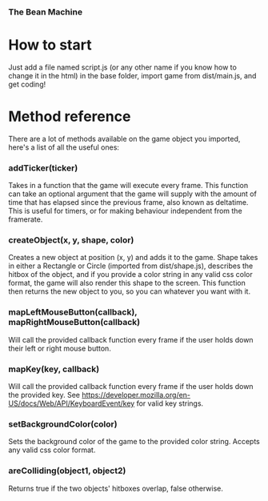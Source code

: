 ### The Bean Machine
# How to start
Just add a file named script.js (or any other name if you know how to change it in the html) in the base folder, import game from dist/main.js, and get coding!

# Method reference
There are a lot of methods available on the game object you imported, here's a list of all the useful ones:

### addTicker(ticker)
Takes in a function that the game will execute every frame. This function can take an optional argument that the game will supply with the amount of time that has elapsed since the previous frame, also known as deltatime. This is useful for timers, or for making behaviour independent from the framerate.

### createObject(x, y, shape, color)
Creates a new object at position (x, y) and adds it to the game. Shape takes in either a Rectangle or Circle (imported from dist/shape.js), describes the hitbox of the object, and if you provide a color string in any valid css color format, the game will also render this shape to the screen. This function then returns the new object to you, so you can whatever you want with it.

### mapLeftMouseButton(callback), mapRightMouseButton(callback)
Will call the provided callback function every frame if the user holds down their left or right mouse button.

### mapKey(key, callback)
Will call the provided callback function every frame if the user holds down the provided key. See https://developer.mozilla.org/en-US/docs/Web/API/KeyboardEvent/key for valid key strings.

### setBackgroundColor(color)
Sets the background color of the game to the provided color string. Accepts any valid css color format.

### areColliding(object1, object2)
Returns true if the two objects' hitboxes overlap, false otherwise.